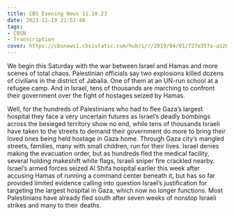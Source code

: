 ```yaml
---
title: CBS Evening News 11.18.23
date: 2023-11-19 21:53:48
tags:
- CBSN
- Transcription
cover: https://cbsnews1.cbsistatic.com/hub/i/r/2019/04/01/727e357a-a126-4138-a2c5-4d3222669d57/thumbnail/640x360/3ff2761028dc5c65cc4f07acd54bcd5c/cbsn2-logo-1920x1080.jpg
---
```

We begin this Saturday with the war between Israel and Hamas and more scenes of total chaos. Palestinian officials say two explosions killed dozens of civilians in the district of Jabalia. One of them at an UN-run school at a refugee camp. And in Israel, tens of thousands are marching to confront their government over the fight of hostages seized by Hamas. 

Well, for the hundreds of Palestinians who had to flee Gaza’s largest hospital they face a very uncertain futures as Israel’s deadly bombings across the besieged territory show no end, while tens of thousands Israeli have taken to the streets to demand their government do more to bring their loved ones being held hostage in Gaza home. Through Gaza city’s mangled streets, families, many with small children, run for their lives. Israel denies making the evacuation order, but as hundreds fled the medical facility, several holding makeshift white flags, Israeli sniper fire crackled nearby. Israel’s armed forces seized Al Shifa hospital earlier this week after accusing Hamas of running a command center beneath it, but has so far provided limited evidence calling into question Israel’s justification for targeting the largest hospital in Gaza, which now no longer functions. Most Palestinians have already fled south after seven weeks of nonstop Israeli strikes and many to their deaths. 
